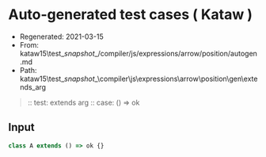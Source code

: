 # Auto-generated test cases ( Kataw )
- Regenerated: 2021-03-15
- From: kataw15\test\__snapshot__/compiler/js/expressions/arrow/position/autogen.md
- Path: kataw15\test\__snapshot__\compiler\js\expressions\arrow\position\gen\extends_arg
> :: test: extends arg
> :: case: () => ok
## Input

`````js
class A extends () => ok {}
`````
